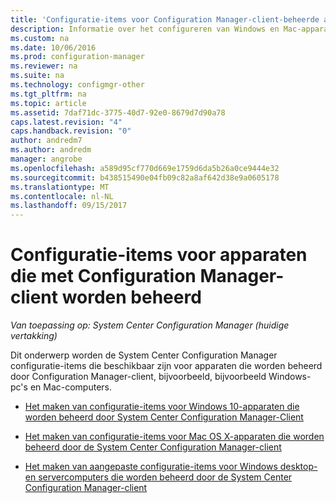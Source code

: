 ```yaml
---
title: 'Configuratie-items voor Configuration Manager-client-beheerde apparaten: | Microsoft Docs'
description: Informatie over het configureren van Windows en Mac-apparaten die worden beheerd met de System Center Configuration Manager-client.
ms.custom: na
ms.date: 10/06/2016
ms.prod: configuration-manager
ms.reviewer: na
ms.suite: na
ms.technology: configmgr-other
ms.tgt_pltfrm: na
ms.topic: article
ms.assetid: 7daf71dc-3775-40d7-92e0-8679d7d90a78
caps.latest.revision: "4"
caps.handback.revision: "0"
author: andredm7
ms.author: andredm
manager: angrobe
ms.openlocfilehash: a589d95cf770d669e1759d6da5b26a0ce9444e32
ms.sourcegitcommit: b438515490e04fb09c82a8af642d38e9a0605178
ms.translationtype: MT
ms.contentlocale: nl-NL
ms.lasthandoff: 09/15/2017
---
```

# <a name="configuration-items-for-devices-managed-with-the-system-center-configuration-manager-client"></a>Configuratie-items voor apparaten die met Configuration Manager-client worden beheerd

*Van toepassing op: System Center Configuration Manager (huidige vertakking)*

Dit onderwerp worden de System Center Configuration Manager configuratie-items die beschikbaar zijn voor apparaten die worden beheerd door Configuration Manager-client, bijvoorbeeld, bijvoorbeeld Windows-pc's en Mac-computers.  

-   [Het maken van configuratie-items voor Windows 10-apparaten die worden beheerd door System Center Configuration Manager-Client](../../compliance/deploy-use/create-configuration-items-for-windows-10-devices-managed-with-the-client.md)  

-   [Het maken van configuratie-items voor Mac OS X-apparaten die worden beheerd door de System Center Configuration Manager-client](../../compliance/deploy-use/create-configuration-items-for-mac-os-x-devices-managed-with-the-client.md)  

-   [Het maken van aangepaste configuratie-items voor Windows desktop- en servercomputers die worden beheerd door de System Center Configuration Manager-client](../../compliance/deploy-use/create-custom-configuration-items-for-windows-desktop-and-server-computers-managed-with-the-client.md)  
